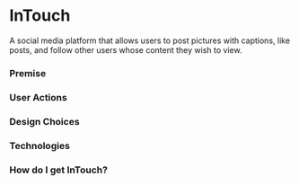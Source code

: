 # InTouch
A social media platform that allows users to post pictures with captions, like posts, and follow other users whose content they wish to view.

### Premise

### User Actions

### Design Choices

### Technologies

### How do I get InTouch?
